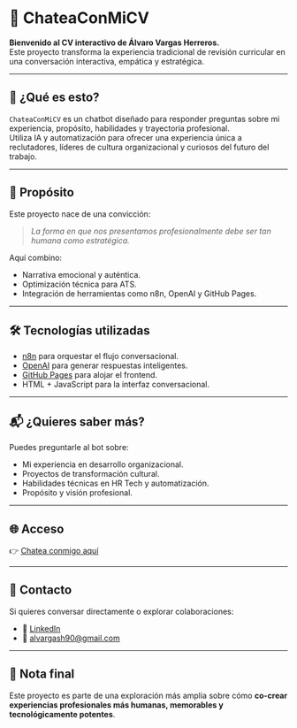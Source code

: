 # 🤖 ChateaConMiCV

**Bienvenido al CV interactivo de Álvaro Vargas Herreros.**  
Este proyecto transforma la experiencia tradicional de revisión curricular en una conversación interactiva, empática y estratégica.

---

## 🚀 ¿Qué es esto?

`ChateaConMiCV` es un chatbot diseñado para responder preguntas sobre mi experiencia, propósito, habilidades y trayectoria profesional.  
Utiliza IA y automatización para ofrecer una experiencia única a reclutadores, líderes de cultura organizacional y curiosos del futuro del trabajo.

---

## 🎯 Propósito

Este proyecto nace de una convicción:  
> *La forma en que nos presentamos profesionalmente debe ser tan humana como estratégica.*

Aquí combino:
- Narrativa emocional y auténtica.
- Optimización técnica para ATS.
- Integración de herramientas como n8n, OpenAI y GitHub Pages.

---

## 🛠️ Tecnologías utilizadas

- [n8n](https://n8n.io/) para orquestar el flujo conversacional.
- [OpenAI](https://openai.com/) para generar respuestas inteligentes.
- [GitHub Pages](https://pages.github.com/) para alojar el frontend.
- HTML + JavaScript para la interfaz conversacional.

---

## 📬 ¿Quieres saber más?

Puedes preguntarle al bot sobre:
- Mi experiencia en desarrollo organizacional.
- Proyectos de transformación cultural.
- Habilidades técnicas en HR Tech y automatización.
- Propósito y visión profesional.

---

## 🌐 Acceso

👉 [Chatea conmigo aquí](https://alvarocrult.github.io/ChateaConMiCV/)

---

## 🤝 Contacto

Si quieres conversar directamente o explorar colaboraciones:

- 💼 [LinkedIn](https://www.linkedin.com/in/alvargash90/)
- 📧 alvargash90@gmail.com

---

## 🧠 Nota final

Este proyecto es parte de una exploración más amplia sobre cómo **co-crear experiencias profesionales más humanas, memorables y tecnológicamente potentes**.
